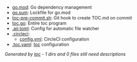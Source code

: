 - [go.mod](go.mod): Go dependency management
- [go.sum](go.sum): Lockfile for go.mod
- [toc-pre-commit.sh](toc-pre-commit.sh): Git hook to create TOC.md on commit
- [toc.go](toc.go): Entire toc program
- [.air.toml](.air.toml): Config for automatic file watcher
- [.circleci](.circleci): 
  - [config.yml](.circleci/config.yml): CircleCI configuration
- [.toc.yaml](.toc.yaml): [toc](https://github.com/darklang/toc) configuration


*Generated by [toc](https://github.com/darklang/toc)* - *1 dirs and 0 files still need descriptions*

